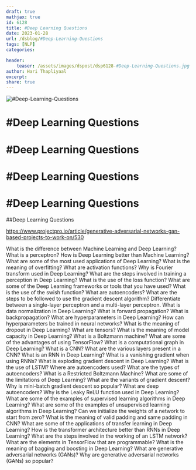 ```yaml
---
draft: true
mathjax: true
id: 6128
title: #Deep Learning Questions
date: 2023-01-28
url: /dsblog/#Deep-Learning-Questions
tags: [NLP] 
categories: 

header:
    teaser: /assets/images/dspost/dsp6128-#Deep-Learning-Questions.jpg
author: Hari Thapliyaal 
excerpt:
share: true 
---
```


![#Deep-Learning-Questions](/assets/images/dspost/dsp6128-#Deep-Learning-Questions.jpg)

# #Deep Learning Questions


# #Deep Learning Questions


# #Deep Learning Questions


# #Deep Learning Questions


##Deep Learning Questions



https://www.projectpro.io/article/generative-adversarial-networks-gan-based-projects-to-work-on/530

What is the difference between Machine Learning and Deep Learning?
What is a perceptron?
How is Deep Learning better than Machine Learning?
What are some of the most used applications of Deep Learning?
What is the meaning of overfitting?
What are activation functions?
Why is Fourier transform used in Deep Learning?
What are the steps involved in training a perception in Deep Learning?
What is the use of the loss function?
What are some of the Deep Learning frameworks or tools that you have used?
What is the use of the swish function?
What are autoencoders?
What are the steps to be followed to use the gradient descent algorithm?
Differentiate between a single-layer perceptron and a multi-layer perceptron.
What is data normalization in Deep Learning?
What is forward propagation?
What is backpropagation?
What are hyperparameters in Deep Learning?
How can hyperparameters be trained in neural networks?
What is the meaning of dropout in Deep Learning?
What are tensors?
What is the meaning of model capacity in Deep Learning?
What is a Boltzmann machine?
What are some of the advantages of using TensorFlow?
What is a computational graph in Deep Learning?
What is a CNN?
What are the various layers present in a CNN?
What is an RNN in Deep Learning?
What is a vanishing gradient when using RNNs?
What is exploding gradient descent in Deep Learning?
What is the use of LSTM?
Where are autoencoders used?
What are the types of autoencoders?
What is a Restricted Boltzmann Machine?
What are some of the limitations of Deep Learning?
What are the variants of gradient descent?
Why is mini-batch gradient descent so popular?
What are deep autoencoders?
Why is the Leaky ReLU function used in Deep Learning?
What are some of the examples of supervised learning algorithms in Deep Learning?
What are some of the examples of unsupervised learning algorithms in Deep Learning?
Can we initialize the weights of a network to start from zero?
What is the meaning of valid padding and same padding in CNN?
What are some of the applications of transfer learning in Deep Learning?
How is the transformer architecture better than RNNs in Deep Learning?
What are the steps involved in the working of an LSTM network?
What are the elements in TensorFlow that are programmable?
What is the meaning of bagging and boosting in Deep Learning?
What are generative adversarial networks (GANs)?
Why are generative adversarial networks (GANs) so popular?